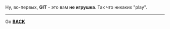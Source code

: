 Ну, во-первых, **GIT** - это вам **не игрушка**. Так что никаких "play".

___
Go [**BACK**](readme.md)